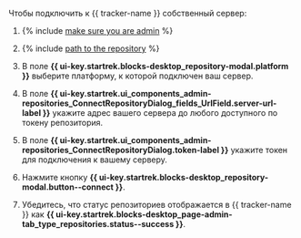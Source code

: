 Чтобы подключить к {{ tracker-name }} собственный сервер:

1. {% include [make sure you are admin](make-sure-admin.md) %}

1. {% include [path to the repository](repository-path.md) %}

1. В поле **{{ ui-key.startrek.blocks-desktop_repository-modal.platform }}** выберите платформу, к которой подключен ваш сервер.

1. В поле **{{ ui-key.startrek.ui_components_admin-repositories_ConnectRepositoryDialog_fields_UrlField.server-url-label }}** укажите адрес вашего сервера до любого доступного по токену репозитория.

1. В поле **{{ ui-key.startrek.ui_components_admin-repositories_ConnectRepositoryDialog.token-label }}** укажите токен для подключения к вашему серверу.

1. Нажмите кнопку **{{ ui-key.startrek.blocks-desktop_repository-modal.button--connect }}**.

1. Убедитесь, что статус репозиториев отображается в {{ tracker-name }} как **{{ ui-key.startrek.blocks-desktop_page-admin-tab_type_repositories.status--success }}**.
